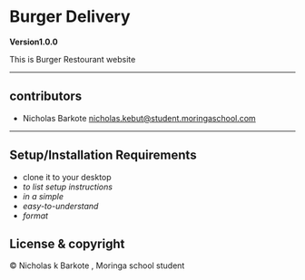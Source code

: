 # Burger Delivery

**Version1.0.0**

This is Burger Restourant website

---
## contributors
- Nicholas Barkote <nicholas.kebut@student.moringaschool.com>
---

## Setup/Installation Requirements

* clone it to your desktop
* _to list setup instructions_
* _in a simple_
* _easy-to-understand_
* _format_


## License & copyright

© Nicholas k Barkote , Moringa school student